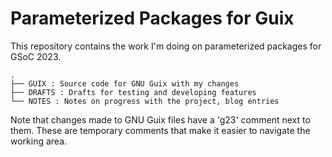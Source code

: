 # Parameterized Packages for Guix
This repository contains the work I'm doing on parameterized packages for GSoC 2023.
```
.
├── GUIX : Source code for GNU Guix with my changes
├── DRAFTS : Drafts for testing and developing features
└── NOTES : Notes on progress with the project, blog entries
```

Note that changes made to GNU Guix files have a 'g23' comment next to them.
These are temporary comments that make it easier to navigate the working area.
